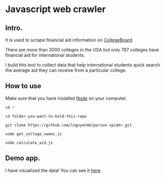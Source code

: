 # Javascript web crawler

## Intro.
It is used to scrape financial aid information on [CollegeBoard](https://www.collegeboard.org).

There are more than 3000 colleges in the USA but only 787 colleges have financial aid for international students.

I build this tool to collect data that help international students quick search the average aid they can receive from a particular college.

## How to use
Make sure that you have installed [Node](https://nodejs.org/en/) on your computer.

`cd ~`

`cd folder-you-want-to-hold-this-repo`

`git clone https://github.com/lnguyen46/parson-spider.git`

`node get_college_names.js`

`node calculate_aid.js`







## Demo app.
I have visualized the data! You can see it [here](https://int-aid-table.herokuapp.com).

